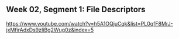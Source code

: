 ## Week 02, Segment 1: File Descriptors

https://www.youtube.com/watch?v=h5A1OQjuCqk&list=PL0qfF8MrJ-jxMfirAdxDs9zIiBg2Wug0z&index=5
